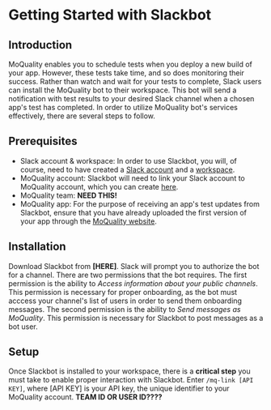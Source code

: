 # Getting Started with Slackbot

## Introduction

MoQuality enables you to schedule tests when you deploy a new build of your app. However, these tests take time, and so does monitoring their success. Rather than watch and wait for your tests to complete, Slack users can install the MoQuality bot to their workspace. This bot will send a notification with test results to your desired Slack channel when a chosen app's test has completed. In order to utilize MoQuality bot's services effectively, there are several steps to follow.

## Prerequisites

* Slack account & workspace: In order to use Slackbot, you will, of course, need to have created a [Slack account](https://slack.com/get-started) and a [workspace](https://slack.com/create).
* MoQuality account: Slackbot will need to link your Slack account to MoQuality account, which you can create [here](https://app.moquality.com/signup).
* MoQuality team: **NEED THIS!**
* MoQuality app: For the purpose of receiving an app's test updates from Slackbot, ensure that you have already uploaded the first version of your app through the [MoQuality website](https://app.moquality.com/).

## Installation

Download Slackbot from **[HERE]**. Slack will prompt you to authorize the bot for a channel. There are two permissions that the bot requires. The first permission is the ability to *Access information about your public channels*. This permission is necessary for proper onboarding, as the bot must acccess your channel's list of users in order to send them onboarding messages. The second permission is the ability to *Send messages as MoQuality*. This permission is necessary for Slackbot to post messages as a bot user.

## Setup

Once Slackbot is installed to your workspace, there is a **critical step** you must take to enable proper interaction with Slackbot. Enter `/mq-link [API KEY]`, where [API KEY] is your API key, the unique identifier to your MoQuality account. **TEAM ID OR USER ID????**